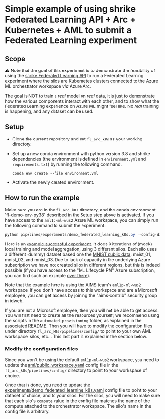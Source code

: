 # Simple example of using shrike Federated Learning API + Arc + Kubernetes + AML to submit a Federated Learning experiment

## Scope
:warning:
Note that the goal of this experiment is to demonstrate the feasibility of using the [shrike Federated Learning API](https://shrike-docs.com/pipeline/federated-learning-doc/) to run a Federated Learning experiment where the silos are Kubernetes clusters connected to the Azure ML orchestrator workspace _via_ Azure Arc. 

The goal is NOT to train a _real_ model on _real_ data, it is just to demonstrate how the various components interact with each other, and to show what the Federated Learning experience on Azure ML might feel like. No _real_ training is happening, and any dataset can be used.

## Setup

- Clone the current repository and set `fl_arc_k8s` as your working directory.
- Set up a new conda environment with python version 3.8 and shrike dependencies (the environment is defined in `environment.yml` and `requirements.txt`) by running the following command.

  `conda env create --file environment.yml`

- Activate the newly created environment.

## How to run the example

Make sure you are in the `fl_arc_k8s` directory, and the conda environment 'fl-demo-env-py38' described in the Setup step above is activated. If you have access to the `aml1p-ml-wus2` Azure ML workspace, you can simply run the following command to submit the experiment:

```ps1
python pipelines/experiments/demo_federated_learning_k8s.py --config-dir pipelines/config --config-name experiments/demo_federated_learning_k8s +run.submit=True
```

Here is an [example successful experiment](https://ml.azure.com/runs/e5fe7afa-0884-492a-a36e-2f242946d066?wsid=/subscriptions/48bbc269-ce89-4f6f-9a12-c6f91fcb772d/resourcegroups/aml1p-rg/workspaces/aml1p-ml-wus2&tid=72f988bf-86f1-41af-91ab-2d7cd011db47#). It does 3 iterations of (mock) local training and model aggregation, using 3 different silos. Each silo uses a different (dummy) dataset based one the [MNIST public data](https://en.wikipedia.org/wiki/MNIST_database): mnist_01, mnist_02, and mnist_03. Due to lack of capacity in the underlying Azure subscription we have not created silos in different regions, but this is indeed possible (if you have access to the "ML Lifecycle PM" Azure subscription, you can find such an example [over there](https://ml.azure.com/experiments/id/97f21904-e7c7-404a-835a-1b21ee026d67/runs/e4b26654-4ba9-4153-8270-e3a1cd8a0c33?wsid=/subscriptions/6560575d-fa06-4e7d-95fb-f962e74efd7a/resourcegroups/thopo-orchestrator-rg/workspaces/thopo-orchestrator&tid=72f988bf-86f1-41af-91ab-2d7cd011db47#)).

Note that the example here is using the AIMS team's `aml1p-ml-wus2` workspace. If you don't have access to this workspace and are a Microsoft employee, you can get access by joining the "aims-contrib" security group in idweb.

If you are not a Microsoft employee, then you will not be able to get access. You will first need to create all the resources yourself; we recommend using the scripts in the  `automated_provisioning` folder, as explained in the associated [README](../automated_provisioning/README.md). Then you will have to modify the configuration files under directory `fl_arc_k8s/pipelines/config/` to point to your own AML workspace, silos, etc... This last part is explained in the section below.

### Modify the configuration files
Since you won't be using the default `aml1p-ml-wus2` workspace, you need to update the [aml/public_workspace.yaml](./pipelines/config/aml/public_workspace.yaml) config file in the `fl_arc_k8s/pipelines/config/` directory to point to your workspace of choice.

Once that is done, you need to update the [experiments/demo_federated_learning_k8s.yaml](./pipelines/config/experiments/demo_federated_learning_k8s.yaml) config file to point to your dataset of choice, and to your silos. For the silos, you will need to make sure that each silo's `compute` value in the config file matches the name of the compute attached to the orchestrator workspace. The silo's name in the config file is arbitrary.

